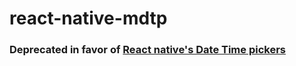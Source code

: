# react-native-mdtp

### Deprecated in favor of [React native's Date Time pickers](https://github.com/facebook/react-native/commit/9a0539d2c48c528d44ddb53d6ea8343890b0ddaa)

